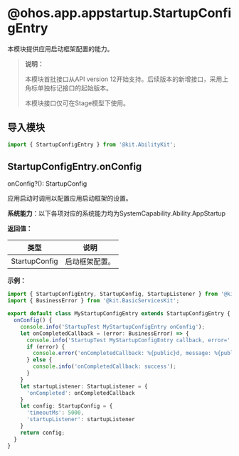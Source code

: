 # @ohos.app.appstartup.StartupConfigEntry


本模块提供应用启动框架配置的能力。

> **说明：**
>
> 本模块首批接口从API version 12开始支持。后续版本的新增接口，采用上角标单独标记接口的起始版本。
>
> 本模块接口仅可在Stage模型下使用。

## 导入模块

```ts
import { StartupConfigEntry } from '@kit.AbilityKit';
```

## StartupConfigEntry.onConfig

onConfig?(): StartupConfig

应用启动时调用以配置应用启动框架的设置。

**系统能力**：以下各项对应的系统能力均为SystemCapability.Ability.AppStartup

**返回值：**

| 类型 | 说明 |
| -------- | -------- |
| StartupConfig | 启动框架配置。 |

**示例：**

```ts
import { StartupConfigEntry, StartupConfig, StartupListener } from '@kit.AbilityKit';
import { BusinessError } from '@kit.BasicServicesKit';

export default class MyStartupConfigEntry extends StartupConfigEntry {
  onConfig() {
    console.info('StartupTest MyStartupConfigEntry onConfig');
    let onCompletedCallback = (error: BusinessError) => {
      console.info('StartupTest MyStartupConfigEntry callback, error=' + JSON.stringify(error));
      if (error) {
        console.error('onCompletedCallback: %{public}d, message: %{public}s', error.code, error.message);
      } else {
        console.info('onCompletedCallback: success');
      }
    }
    let startupListener: StartupListener = {
      'onCompleted': onCompletedCallback
    }
    let config: StartupConfig = {
      'timeoutMs': 5000,
      'startupListener': startupListener
    }
    return config;
  }
}
```

